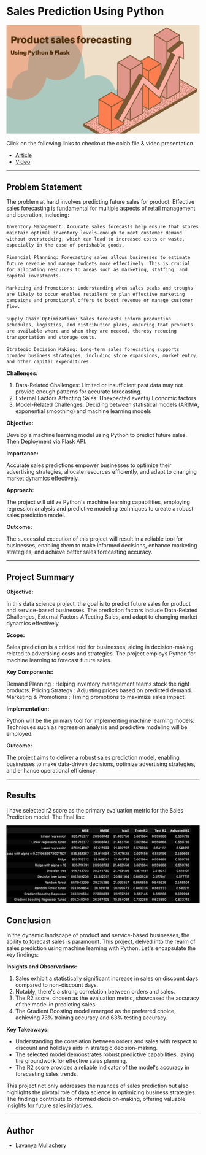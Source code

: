 # Sales Prediction Using Python


![MasterHead](Media/Banner.png)

Click on the following links to checkout the colab file & video presentation.
- [Article](https://medium.com/@lavanya934/eda-and-product-sales-forecasting-using-machine-learning-models-regression-models-87d2efd85da7)
- [Video](https://drive.google.com/file/d/1v1dNz0WB5ykNDCO4PsN2xP272mWv3Q25/view?usp=sharing)


---

## Problem Statement

The problem at hand involves predicting future sales for product. Effective sales forecasting is fundamental for multiple aspects of retail management and operation, including:

    Inventory Management: Accurate sales forecasts help ensure that stores maintain optimal inventory levels—enough to meet customer demand without overstocking, which can lead to increased costs or waste, especially in the case of perishable goods. 

    Financial Planning: Forecasting sales allows businesses to estimate future revenue and manage budgets more effectively. This is crucial for allocating resources to areas such as marketing, staffing, and capital investments.

    Marketing and Promotions: Understanding when sales peaks and troughs are likely to occur enables retailers to plan effective marketing campaigns and promotional offers to boost revenue or manage customer flow.

    Supply Chain Optimization: Sales forecasts inform production schedules, logistics, and distribution plans, ensuring that products are available where and when they are needed, thereby reducing transportation and storage costs.

    Strategic Decision Making: Long-term sales forecasting supports broader business strategies, including store expansions, market entry, and other capital expenditures.


**Challenges:**

1. Data-Related Challenges:  Limited or insufficient past data may not provide enough patterns for accurate forecasting.
2. External Factors Affecting Sales: Unexpected events/ Economic factors
3. Model-Related Challenges: Deciding between statistical models (ARIMA, exponential smoothing) and machine learning models


**Objective:**

Develop a machine learning model using Python to predict future sales. Then  Deployment via Flask API.

**Importance:**

Accurate sales predictions empower businesses to optimize their advertising strategies, allocate resources efficiently, and adapt to changing market dynamics effectively.

**Approach:**

The project will utilize Python's machine learning capabilities, employing regression analysis and predictive modeling techniques to create a robust sales prediction model.

**Outcome:**

The successful execution of this project will result in a reliable tool for businesses, enabling them to make informed decisions, enhance marketing strategies, and achieve better sales forecasting accuracy.

---

## Project Summary

**Objective:**

In this data science project, the goal is to predict future sales for product and service-based businesses. The prediction factors include Data-Related Challenges, External Factors Affecting Sales, and adapt to changing market dynamics effectively.


**Scope:**

Sales prediction is a critical tool for businesses, aiding in decision-making related to advertising costs and strategies. The project employs Python for machine learning to forecast future sales.

**Key Components:**

Demand Planning : Helping inventory management teams stock the right products.
Pricing Strategy : Adjusting prices based on predicted demand.
Marketing & Promotions : Timing promotions to maximize sales impact.

**Implementation:**

Python will be the primary tool for implementing machine learning models. Techniques such as regression analysis and predictive modeling will be employed.

**Outcome:**

The project aims to deliver a robust sales prediction model, enabling businesses to make data-driven decisions, optimize advertising strategies, and enhance operational efficiency.

---

## Results

I have selected r2 score as the primary evaluation metric for the Sales Prediction model. The final list:

![MasterHead](Media/image.png)

## Conclusion

In the dynamic landscape of product and service-based businesses, the ability to forecast sales is paramount. This project, delved into the realm of sales prediction using machine learning with Python. Let's encapsulate the key findings:

**Insights and Observations:**

1. Sales exhibit a statistically significant increase in sales on discount days compared to non-discount days. 
2. Notably, there's a strong correlation between orders and sales.
3. The R2 score, chosen as the evaluation metric, showcased the accuracy of the model in predicting sales.
4. The Gradient Boosting model emerged as the preferred choice, achieving 73% training accuracy and 63% testing accuracy.

**Key Takeaways:**

- Understanding the correlation between orders and sales with respect to discount and holidays aids in strategic decision-making.
- The selected model demonstrates robust predictive capabilities, laying the groundwork for effective sales planning.
- The R2 score provides a reliable indicator of the model's accuracy in forecasting sales trends.

This project not only addresses the nuances of sales prediction but also highlights the pivotal role of data science in optimizing business strategies. The findings contribute to informed decision-making, offering valuable insights for future sales initiatives.

---

## Author

- [Lavanya Mullachery](https://www.linkedin.com/in/lavanya-mullachery/)

